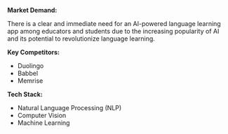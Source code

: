 **Market Demand:**

There is a clear and immediate need for an AI-powered language learning app among educators and students due to the increasing popularity of AI and its potential to revolutionize language learning.

**Key Competitors:**

* Duolingo
* Babbel
* Memrise

**Tech Stack:**

* Natural Language Processing (NLP)
* Computer Vision
* Machine Learning